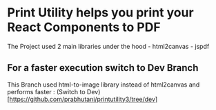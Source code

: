 # Print Utility helps you print your React Components to PDF

The Project used 2 main libraries under the hood
    - html2canvas 
    - jspdf

## For a faster execution switch to Dev Branch

This Branch used html-to-image library instead of html2canvas and performs faster : (Switch to Dev)[https://github.com/prabhutani/printutility3/tree/dev]
